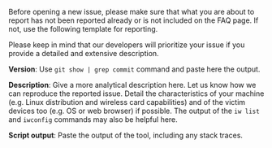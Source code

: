 Before opening a new issue, please make sure that what you are about to report has not been reported already or is not included on the FAQ page. If not, use the following template for reporting.

Please keep in mind that our developers will prioritize your issue if you provide a detailed and extensive description.

**Version**: Use `git show | grep commit` command and paste here the output.

**Description**: Give a more analytical description here. Let us know how we can reproduce the reported issue. Detail the characteristics of your machine (e.g. Linux distribution and wireless card capabilities) and of the victim devices too (e.g. OS or web browser) if possible. The output of the `iw list` and `iwconfig` commands may also be helpful here.

**Script output**: Paste the output of the tool, including any stack traces.
